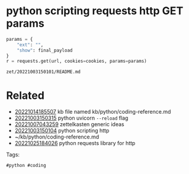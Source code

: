 # python scripting requests http GET params
```python
params = {
    "ext": "",
    "show": final_payload
}
r = requests.get(url, cookies=cookies, params=params)
```

` zet/20221003150101/README.md `

# Related

- [20221014185507](/zet/20221014185507/README.md) kb file named kb/python/coding-reference.md
- [20221003150315](/zet/20221003150315/README.md) python uvicorn `--reload` flag
- [20221007043259](/zet/20221007043259/README.md) zettelkasten generic ideas
- [20221003150104](/zet/20221003150104/README.md) python scripting http
- ~/kb/python/coding-reference.md
- [20221025184026](/zet/20221025184026/README.md) python requests library for http

Tags:

    #python #coding 
